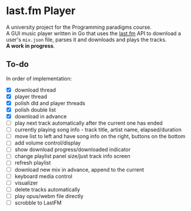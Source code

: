 # last.fm Player
A university project for the Programming paradigms course. <br>
A GUI music player written in Go that uses the [last.fm](https://www.last.fm/) API to download a user's `mix.json` file, parses it and downloads and plays the tracks. <br> **A work in progress**.

## To-do
In order of implementation:
- [x] download thread
- [x] player thread 
- [x] polish dld and player threads 
- [x] polish double list 
- [x] download in advance
- [ ] play next track automatically after the current one has ended
- [ ] currently playing song info - track title, artist name, elapsed/duration
- [ ] move list to left and have song info on the right, buttons on the bottom
- [ ] add volume control/display
- [ ] show download progress/downloaded indicator
- [ ] change playlist panel size/just track info screen
- [ ] refresh playlist
- [ ] download new mix in advance, append to the current
- [ ] keyboard media control
- [ ] visualizer
- [ ] delete tracks automatically
- [ ] play opus/webm file directly
- [ ] scrobble to LastFM
